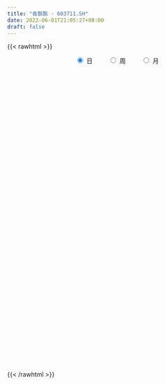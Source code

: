 ```yaml
---
title: "香飘飘 - 603711.SH"
date: 2022-06-01T21:05:27+08:00
draft: false
---
```

{{< rawhtml >}}
    <div style="text-align: center">
        <label style="padding: 1rem;"><input style="margin-right: .5rem" type="radio" name="period" value="D" checked onclick="period_change(this)">日</label>
        <label style="padding: 1rem;"><input style="margin-right: .5rem" type="radio" name="period" value="W" onclick="period_change(this)">周</label>
        <label style="padding: 1rem;"><input style="margin-right: .5rem" type="radio" name="period" value="M" onclick="period_change(this)">月</label>
    </div>
    <div id="chart" style="height: 700px;"></div> 
    <script type="text/javascript">
        const D_v = [11546.29,13669.55,10215.67,14960.3,17651.0,14036.0,13952.6,10654.99,9892.87,13391.02,8292.44,17868.77,30045.44,20689.05,14933.82,11876.03,15393.94,15356.9,10977.13,10935.4,24511.43,10420.69,9579.43,5980.0,7335.05,7246.14,4622.24,12943.63,10212.29,8882.73,19545.16,24691.95,21001.06,9982.3,12336.07,13952.92,28335.77,16402.17,8771.46,12435.0,6733.31,5633.31,8448.9,6510.0,10905.96,9021.0,5993.33,12920.65,10066.68,17407.86,17925.7,22248.27,17142.37,10245.45,9546.95,14316.31,19657.87,15009.0,10316.0,12112.63,8126.53,8513.24,9363.0,7683.24,7808.66,9159.42,8979.53,9742.0,7415.0,5591.0,16168.0,7812.28,9750.76,7896.0,10730.98,10529.64,23087.47,11608.64,7325.0,14857.0,7736.0,11557.48,9666.0,11017.02,12543.0,5561.02,7319.37,21715.0,27080.14,24379.98,15039.0,15615.73,27461.26,15478.45,15506.2,21838.65,16851.92,14673.47,14681.31,10218.18,12296.0,7558.0,9769.87,12993.47,11006.0,11529.45,21341.0,24433.49,55502.96,70236.98,34534.0,48094.9,24367.0,17578.09,14596.0,17114.02,11154.63,10260.0,17600.45,17746.0,20159.0,12683.14,10265.0,12616.44,11472.0,13666.0,9128.64,10244.0,9608.64,6143.0,10606.0,13595.0,8842.0,10040.0,11953.37,17439.44,37505.1,23973.44,21835.0,13671.0,16459.05,7081.0,42661.77,67933.4,30709.55,36049.79,28202.8,18518.5,23921.99,19282.22,14578.86,10148.77,14440.67,20375.66,50484.28,42181.36,29359.11,23861.57,14536.0,24448.17,18206.0,19311.0,11125.0,21092.23,9324.88,10833.0,7229.74,9489.21,10460.53,11455.05,13238.58,9816.0,11580.79,9577.74,17967.43,14747.47,9694.0,7005.18,6975.0,6715.0,5940.51,14485.86,8005.0,14987.2,7768.36,13456.12,11305.0,14473.0,11868.0,9324.87,8434.0,11406.0,10155.49,8134.97,13604.94,8473.01,11131.0,7947.45,11426.94,11554.32,9897.06,4094.48,8670.94,8442.0,9274.71,7101.71,7864.56,7526.5,8127.18,9596.56,6665.56,5615.56,14360.14,11130.75,12115.88,10016.0,12667.2,15950.36,22961.79,11111.0,18149.18,14436.12,14184.18,13094.63,13600.2,15792.4,17064.14,14567.34,9916.64,11800.0,30891.13,36232.07,18944.1,17049.55,20409.11,16013.0,14388.76,10690.59,11681.0,29093.0,29287.0,27579.32,24743.97,24156.35,19371.2,16628.49,11673.0,17115.04,18416.94,17634.0]
const D_histogram = [0.0,0.0225786895,0.0423941904,0.0687491158,0.0945247348,0.0788674803,0.0654766854,0.0540528147,0.0355625062,0.0292049479,0.0250771906,0.0268969126,-0.0348101888,-0.0922665845,-0.1325407403,-0.1433330448,-0.1429037762,-0.173390147,-0.1805001627,-0.1803237324,-0.1199954195,-0.0863104982,-0.0784183413,-0.0762700282,-0.0651204575,-0.0406092317,-0.0365039177,-0.0516002996,-0.0408150844,-0.0517347254,-0.0633790364,-0.0996115779,-0.0993513633,-0.1040851675,-0.0712586125,-0.0336791309,0.0407240679,0.0825221944,0.0951231154,0.0694011285,0.0559490102,0.0494887179,0.0291295085,0.0227576041,-0.0020067672,-0.0382727708,-0.0810357726,-0.1439516855,-0.1737531433,-0.2044533776,-0.1557840502,-0.0723272151,-0.0440284776,-0.0453031176,-0.0464365815,0.010119595,0.0787868585,0.1008499397,0.0993359247,0.1211878014,0.128821648,0.1121720565,0.0949590988,0.0710589918,0.0510783775,0.0600124897,0.0673193715,0.0762607468,0.0613333434,0.0422990061,-0.00010608,-0.0370673663,-0.0411529333,-0.0536807936,-0.0464703271,-0.0239694457,0.0069902692,0.0352311592,0.0544636194,0.0445812573,0.0455846772,0.0296420612,0.014695179,-0.0001539027,-0.0116102144,-0.0139312162,-0.0090966068,0.0095629455,0.0473749232,0.0383034059,0.0168270576,0.0346117928,0.0874806016,0.1274597398,0.1442100703,0.1783794556,0.1721293872,0.1557967489,0.1272638763,0.1031388162,0.0649371431,0.0363597042,0.0330987001,0.0068722805,-0.0189875382,-0.0630021634,-0.034258346,-0.0309009166,0.0674819792,0.1473616605,0.1702772887,0.2222699509,0.219055965,0.1949486173,0.1534597217,0.1041779126,0.0593775907,0.0253429412,0.0119077537,-0.0153805311,-0.0262735809,-0.062635569,-0.0790887177,-0.0884023975,-0.1078677105,-0.1196660814,-0.1327876714,-0.1521298903,-0.1542269174,-0.1539880213,-0.1391830344,-0.1195362395,-0.1033557531,-0.0925132273,-0.0732486026,-0.0374227483,0.0267740832,0.0638454844,0.0907608036,0.10012003,0.0862694381,0.0762697731,0.1692278914,0.1510660684,0.1021547799,0.0841647493,0.0435489678,0.0124796992,0.0106922644,-0.0071340924,-0.0436352372,-0.0598341715,-0.0559407581,-0.0286814464,-0.0066475722,0.0269256141,-0.0042893434,-0.0004376484,-0.0233091941,-0.0074332445,-0.0172260184,-0.0534038387,-0.0677250073,-0.1044559967,-0.1173315604,-0.1398396904,-0.1611431001,-0.1763783171,-0.2146892234,-0.2349715815,-0.2602241582,-0.2445554284,-0.1862712364,-0.1249671314,-0.0538500376,0.0140687173,0.0310797952,0.038832877,0.0434791722,0.0611517686,0.0616724821,0.0404258641,0.0454863234,0.0507121831,0.0543758277,0.0203682499,-0.0112638979,-0.034617877,-0.0227621562,-0.0034471807,0.0023076759,0.0132962599,0.0071754224,-0.0208519382,-0.0732184729,-0.1002758889,-0.0894014435,-0.0959616396,-0.1499011639,-0.1422995032,-0.1083245382,-0.0753078434,-0.0463654515,-0.0213882855,-0.0014333957,0.0009291181,0.0119225826,0.0168732874,0.0036986397,0.0181361773,0.0312133763,0.0407667416,0.0628339565,0.0544303538,0.0291592359,-0.0060639966,0.0085802738,0.0390152331,0.0910648253,0.112882665,0.15008871,0.1742256467,0.1942523156,0.1680905188,0.1426849675,0.0638768185,0.0219529914,0.0065715769,-0.0232910582,-0.0325319361,-0.0742376451,-0.1626541452,-0.2025902667,-0.205117328,-0.1874261983,-0.1716028003,-0.1541975483,-0.1280654892,-0.1026470481,-0.0589909366,-0.0271177088,0.0034193149,0.0417210634,0.0317325282,0.0378765874,0.0492565975,0.048531513,0.0561010025,0.0766409961,0.0976774631]
const D_fast = [0.0,0.0282233618,0.0586374104,0.1021796147,0.1515864174,0.155646033,0.1586244094,0.1607137425,0.1511140605,0.1520577391,0.1541992795,0.1627432296,0.092333581,0.0118105392,-0.0615988017,-0.1082243673,-0.1435210427,-0.2173549504,-0.2695900068,-0.3144945096,-0.2841650515,-0.2720577548,-0.2837701832,-0.3006893771,-0.3058199208,-0.2914610029,-0.2964816684,-0.3244781252,-0.323896681,-0.3477500034,-0.3752390735,-0.4363745094,-0.4609521358,-0.4917072317,-0.47669533,-0.4475356311,-0.3629514153,-0.3005227402,-0.2641410403,-0.2725127452,-0.2719776108,-0.2660657237,-0.279142556,-0.2798250593,-0.3050911224,-0.3509253187,-0.4139472637,-0.5128510979,-0.5860908416,-0.6679044203,-0.6581811054,-0.592806074,-0.575514456,-0.5881148754,-0.6008574847,-0.5417714095,-0.4534074313,-0.4061318652,-0.382811899,-0.3306630719,-0.2908238134,-0.2794303908,-0.2729035737,-0.2790389327,-0.2862499527,-0.2623127181,-0.2381759934,-0.2101694314,-0.209763499,-0.2182230847,-0.2606546908,-0.3068828187,-0.321256619,-0.3472046777,-0.3516117929,-0.335103273,-0.3023959908,-0.2653473111,-0.2324989459,-0.2312359938,-0.2188364046,-0.2273685053,-0.2386415927,-0.2535291501,-0.2678880153,-0.2736918213,-0.2711313635,-0.2500810749,-0.2004253664,-0.1999210322,-0.2171906161,-0.1907529327,-0.1160139735,-0.0441699004,0.0086329478,0.087397197,0.1241794754,0.1467960243,0.1500791208,0.1517387648,0.1297713774,0.1102838645,0.1152975354,0.090789186,0.0601824828,0.0004173167,0.0205965475,0.0162287478,0.1314821384,0.2482022349,0.3136871853,0.4212473352,0.4727973405,0.4974271471,0.4943031819,0.471065851,0.4411099268,0.4134110126,0.4029527635,0.3718193459,0.3543579009,0.3023370205,0.2661116924,0.2346974132,0.1882651727,0.1465502814,0.1002317736,0.042857082,0.0022033256,-0.0360547836,-0.0560455553,-0.0662828203,-0.0759412721,-0.0882270532,-0.0872745791,-0.0608044119,0.0100859403,0.0631187127,0.1127242328,0.1471134667,0.1548302343,0.1638980126,0.2991631037,0.3187677978,0.2953952044,0.298446361,0.2687178215,0.2407684777,0.241654109,0.222044229,0.1746342749,0.1434767978,0.1333850217,0.1534739718,0.173845953,0.2141505428,0.1818632494,0.1856055323,0.1569066881,0.1709243266,0.1568250481,0.1072962681,0.0760438477,0.0131988591,-0.0290095947,-0.0864776472,-0.148066832,-0.2073966282,-0.2993798404,-0.3784050939,-0.4687137102,-0.5141838374,-0.5024674546,-0.4724051324,-0.4147505479,-0.3433146137,-0.3185335871,-0.301072286,-0.2855561978,-0.2525956592,-0.2366568252,-0.2477969772,-0.231364937,-0.2134610315,-0.19620343,-0.2251189454,-0.2595670677,-0.291575516,-0.2854103343,-0.2669571539,-0.2606253784,-0.2463127294,-0.2506397113,-0.2838800564,-0.3545512094,-0.4066775975,-0.418153513,-0.4487041191,-0.5401189344,-0.5680921494,-0.561198319,-0.5470085851,-0.529657556,-0.5100274614,-0.4904309205,-0.4878361273,-0.4738620171,-0.4646929905,-0.4769429783,-0.4579713963,-0.4370908532,-0.4173458026,-0.3795700985,-0.3743661127,-0.3923474217,-0.4290866533,-0.4122973144,-0.3721085468,-0.2972927483,-0.2472542423,-0.1725260198,-0.1048326715,-0.0362429236,-0.0203820908,-0.0101164001,-0.0729553445,-0.1093909238,-0.1231294441,-0.1588148437,-0.1761887057,-0.2364538259,-0.3655338623,-0.4561175505,-0.5099239438,-0.5390893637,-0.5661666657,-0.5873108008,-0.593195114,-0.593438435,-0.5645300576,-0.539436257,-0.5080444046,-0.4593123903,-0.4613677934,-0.4457545874,-0.4220604278,-0.4106526341,-0.3890578939,-0.3493576514,-0.3039018186]
const D_slow = [0.0,0.0056446724,0.01624322,0.0334304989,0.0570616826,0.0767785527,0.093147724,0.1066609277,0.1155515543,0.1228527912,0.1291220889,0.135846317,0.1271437698,0.1040771237,0.0709419386,0.0351086775,-0.0006172666,-0.0439648033,-0.089089844,-0.1341707771,-0.164169632,-0.1857472566,-0.2053518419,-0.2244193489,-0.2406994633,-0.2508517712,-0.2599777507,-0.2728778256,-0.2830815967,-0.296015278,-0.3118600371,-0.3367629316,-0.3616007724,-0.3876220643,-0.4054367174,-0.4138565001,-0.4036754832,-0.3830449346,-0.3592641557,-0.3419138736,-0.3279266211,-0.3155544416,-0.3082720645,-0.3025826634,-0.3030843552,-0.3126525479,-0.3329114911,-0.3688994124,-0.4123376983,-0.4634510427,-0.5023970552,-0.520478859,-0.5314859784,-0.5428117578,-0.5544209032,-0.5518910044,-0.5321942898,-0.5069818049,-0.4821478237,-0.4518508734,-0.4196454614,-0.3916024472,-0.3678626725,-0.3500979246,-0.3373283302,-0.3223252078,-0.3054953649,-0.2864301782,-0.2710968423,-0.2605220908,-0.2605486108,-0.2698154524,-0.2801036857,-0.2935238841,-0.3051414659,-0.3111338273,-0.30938626,-0.3005784702,-0.2869625653,-0.275817251,-0.2644210817,-0.2570105664,-0.2533367717,-0.2533752474,-0.256277801,-0.259760605,-0.2620347567,-0.2596440204,-0.2478002896,-0.2382244381,-0.2340176737,-0.2253647255,-0.2034945751,-0.1716296402,-0.1355771226,-0.0909822587,-0.0479499118,-0.0090007246,0.0228152445,0.0485999485,0.0648342343,0.0739241603,0.0821988354,0.0839169055,0.0791700209,0.0634194801,0.0548548936,0.0471296644,0.0640001592,0.1008405744,0.1434098965,0.1989773843,0.2537413755,0.3024785298,0.3408434603,0.3668879384,0.3817323361,0.3880680714,0.3910450098,0.387199877,0.3806314818,0.3649725895,0.3452004101,0.3230998107,0.2961328831,0.2662163628,0.2330194449,0.1949869723,0.156430243,0.1179332377,0.0831374791,0.0532534192,0.0274144809,0.0042861741,-0.0140259766,-0.0233816636,-0.0166881428,-0.0007267717,0.0219634292,0.0469934367,0.0685607962,0.0876282395,0.1299352123,0.1677017294,0.1932404244,0.2142816117,0.2251688537,0.2282887785,0.2309618446,0.2291783215,0.2182695122,0.2033109693,0.1893257798,0.1821554182,0.1804935251,0.1872249287,0.1861525928,0.1860431807,0.1802158822,0.1783575711,0.1740510665,0.1607001068,0.143768855,0.1176548558,0.0883219657,0.0533620431,0.0130762681,-0.0310183112,-0.084690617,-0.1434335124,-0.2084895519,-0.269628409,-0.3161962181,-0.347438001,-0.3609005104,-0.3573833311,-0.3496133823,-0.339905163,-0.32903537,-0.3137474278,-0.2983293073,-0.2882228413,-0.2768512604,-0.2641732146,-0.2505792577,-0.2454871952,-0.2483031697,-0.256957639,-0.262648178,-0.2635099732,-0.2629330543,-0.2596089893,-0.2578151337,-0.2630281182,-0.2813327365,-0.3064017087,-0.3287520696,-0.3527424795,-0.3902177704,-0.4257926462,-0.4528737808,-0.4717007417,-0.4832921045,-0.4886391759,-0.4889975248,-0.4887652453,-0.4857845997,-0.4815662778,-0.4806416179,-0.4761075736,-0.4683042295,-0.4581125441,-0.442404055,-0.4287964665,-0.4215066576,-0.4230226567,-0.4208775882,-0.41112378,-0.3883575736,-0.3601369074,-0.3226147299,-0.2790583182,-0.2304952393,-0.1884726096,-0.1528013677,-0.1368321631,-0.1313439152,-0.129701021,-0.1355237855,-0.1436567696,-0.1622161808,-0.2028797171,-0.2535272838,-0.3048066158,-0.3516631654,-0.3945638655,-0.4331132525,-0.4651296248,-0.4907913868,-0.505539121,-0.5123185482,-0.5114637195,-0.5010334536,-0.4931003216,-0.4836311747,-0.4713170253,-0.4591841471,-0.4451588965,-0.4259986474,-0.4015792817]
const D_data = [['2021-05-21', 18.2385, 18.1107, 18.0812, 18.5136],['2021-05-24', 18.2778, 18.4645, 18.1205, 18.6708],['2021-05-25', 18.6119, 18.5726, 18.3072, 18.6119],['2021-05-26', 18.5529, 18.8281, 18.4645, 18.9263],['2021-05-27', 18.946, 19.0344, 18.7691, 19.5258],['2021-05-28', 19.0443, 18.6217, 18.5824, 19.0443],['2021-05-31', 18.946, 18.6414, 18.3564, 18.946],['2021-06-01', 18.6512, 18.661, 18.4055, 18.7495],['2021-06-02', 18.7495, 18.5431, 18.435, 18.7691],['2021-06-03', 18.5529, 18.6708, 18.4153, 18.9558],['2021-06-04', 18.9656, 18.7101, 18.5333, 18.9656],['2021-06-07', 18.7691, 18.8182, 18.5726, 19.0148],['2021-06-08', 18.7986, 17.8749, 17.8356, 18.8182],['2021-06-09', 17.8749, 17.5702, 17.4916, 17.9535],['2021-06-10', 17.5801, 17.4425, 17.3049, 17.5899],['2021-06-11', 17.4916, 17.5702, 17.472, 17.6783],['2021-06-15', 17.6783, 17.5702, 17.4818, 18.0812],['2021-06-16', 17.5702, 16.9708, 16.9217, 17.6292],['2021-06-17', 16.9905, 17.0101, 16.6662, 17.0986],['2021-06-18', 16.9708, 16.9217, 16.7055, 17.0199],['2021-06-21', 16.8824, 17.698, 16.6465, 17.8356],['2021-06-22', 17.6095, 17.5113, 17.3737, 17.6587],['2021-06-23', 17.5015, 17.2067, 17.1673, 17.5015],['2021-06-24', 17.2067, 17.0691, 16.9413, 17.2165],['2021-06-25', 17.128, 17.128, 16.8529, 17.2951],['2021-06-28', 17.0986, 17.3147, 17.0298, 17.3737],['2021-06-29', 17.2853, 17.0691, 17.0396, 17.3639],['2021-06-30', 17.0691, 16.7251, 16.6662, 17.0691],['2021-07-01', 16.7251, 16.961, 16.5581, 16.961],['2021-07-02', 16.7, 16.61, 16.56, 16.89],['2021-07-05', 16.68, 16.45, 16.16, 16.77],['2021-07-06', 16.4, 15.9, 15.88, 16.63],['2021-07-07', 15.9, 16.13, 15.62, 16.38],['2021-07-08', 16.14, 15.92, 15.76, 16.14],['2021-07-09', 15.89, 16.34, 15.76, 16.45],['2021-07-12', 16.33, 16.49, 16.04, 16.52],['2021-07-13', 16.44, 17.2, 16.35, 17.46],['2021-07-14', 17.04, 17.1, 16.7, 17.37],['2021-07-15', 17.1, 16.9, 16.78, 17.21],['2021-07-16', 16.75, 16.4, 16.36, 16.9],['2021-07-19', 16.25, 16.45, 16.13, 16.53],['2021-07-20', 16.35, 16.48, 16.23, 16.7],['2021-07-21', 16.35, 16.22, 16.15, 16.44],['2021-07-22', 16.22, 16.3, 16.13, 16.4],['2021-07-23', 16.28, 15.95, 15.78, 16.28],['2021-07-26', 15.9, 15.58, 15.4, 15.9],['2021-07-27', 15.58, 15.19, 15.19, 15.71],['2021-07-28', 15.1, 14.51, 14.2, 15.1],['2021-07-29', 14.49, 14.49, 14.35, 14.81],['2021-07-30', 14.48, 14.1, 13.81, 14.64],['2021-08-02', 14.09, 14.93, 13.91, 15.05],['2021-08-03', 14.92, 15.56, 14.84, 15.65],['2021-08-04', 15.55, 15.05, 14.96, 15.56],['2021-08-05', 14.98, 14.64, 14.59, 15.06],['2021-08-06', 14.65, 14.52, 14.32, 14.65],['2021-08-09', 14.5, 15.3, 14.38, 15.3],['2021-08-10', 15.21, 15.75, 15.1, 15.81],['2021-08-11', 15.62, 15.41, 15.3, 15.97],['2021-08-12', 15.44, 15.18, 15.18, 15.62],['2021-08-13', 14.88, 15.55, 14.88, 15.55],['2021-08-16', 15.46, 15.49, 15.45, 15.78],['2021-08-17', 15.43, 15.2, 15.13, 15.63],['2021-08-18', 15.45, 15.13, 14.66, 15.45],['2021-08-19', 15.0, 14.95, 14.89, 15.4],['2021-08-20', 14.99, 14.88, 14.63, 15.03],['2021-08-23', 14.91, 15.21, 14.89, 15.32],['2021-08-24', 15.22, 15.24, 15.04, 15.37],['2021-08-25', 15.24, 15.32, 15.24, 15.55],['2021-08-26', 15.32, 15.02, 14.93, 15.33],['2021-08-27', 15.05, 14.88, 14.8, 15.09],['2021-08-30', 14.66, 14.4, 14.08, 14.66],['2021-08-31', 14.3, 14.2, 14.14, 14.56],['2021-09-01', 14.39, 14.43, 14.01, 14.5],['2021-09-02', 14.48, 14.2, 14.17, 14.49],['2021-09-03', 14.2, 14.35, 14.13, 14.39],['2021-09-06', 14.35, 14.55, 14.35, 14.65],['2021-09-07', 14.79, 14.75, 14.56, 15.1],['2021-09-08', 14.75, 14.85, 14.64, 14.92],['2021-09-09', 14.82, 14.86, 14.74, 14.92],['2021-09-10', 14.82, 14.52, 14.48, 14.88],['2021-09-13', 14.54, 14.63, 14.4, 14.63],['2021-09-14', 14.63, 14.37, 14.32, 14.85],['2021-09-15', 14.75, 14.28, 14.2, 14.75],['2021-09-16', 14.24, 14.17, 14.07, 14.44],['2021-09-17', 14.25, 14.1, 13.81, 14.25],['2021-09-22', 14.0, 14.13, 13.87, 14.18],['2021-09-23', 14.11, 14.18, 14.11, 14.28],['2021-09-24', 14.25, 14.38, 14.15, 14.7],['2021-09-27', 14.4, 14.76, 14.32, 15.08],['2021-09-28', 14.68, 14.25, 14.02, 14.7],['2021-09-29', 14.13, 14.0, 13.98, 14.36],['2021-09-30', 14.04, 14.47, 14.01, 14.5],['2021-10-08', 14.62, 15.12, 14.55, 15.17],['2021-10-11', 15.03, 15.27, 14.9, 15.5],['2021-10-12', 15.15, 15.22, 15.01, 15.44],['2021-10-13', 15.27, 15.69, 15.27, 15.79],['2021-10-14', 15.84, 15.39, 15.21, 15.89],['2021-10-15', 15.39, 15.33, 15.11, 15.69],['2021-10-18', 15.16, 15.17, 14.7, 15.33],['2021-10-19', 15.15, 15.18, 14.96, 15.38],['2021-10-20', 15.18, 14.91, 14.77, 15.33],['2021-10-21', 14.95, 14.9, 14.8, 15.03],['2021-10-22', 14.93, 15.17, 14.79, 15.29],['2021-10-25', 15.25, 14.83, 14.76, 15.29],['2021-10-26', 14.84, 14.7, 14.58, 15.02],['2021-10-27', 14.65, 14.26, 14.16, 14.67],['2021-10-28', 14.26, 15.1, 14.24, 15.12],['2021-10-29', 15.44, 14.85, 14.8, 15.45],['2021-11-01', 14.69, 16.34, 14.55, 16.34],['2021-11-02', 16.79, 16.69, 16.18, 16.96],['2021-11-03', 16.67, 16.4, 16.21, 16.67],['2021-11-04', 16.33, 17.15, 16.25, 17.3],['2021-11-05', 17.11, 16.8, 16.75, 17.24],['2021-11-08', 16.5, 16.67, 16.3, 17.08],['2021-11-09', 16.67, 16.46, 16.34, 16.8],['2021-11-10', 16.5, 16.27, 16.05, 16.5],['2021-11-11', 16.23, 16.19, 16.04, 16.33],['2021-11-12', 16.1, 16.2, 16.04, 16.28],['2021-11-15', 16.19, 16.4, 16.15, 16.55],['2021-11-16', 16.4, 16.17, 16.05, 16.63],['2021-11-17', 16.19, 16.31, 15.65, 16.32],['2021-11-18', 16.3, 15.88, 15.86, 16.3],['2021-11-19', 15.88, 15.98, 15.7, 16.08],['2021-11-22', 16.1, 15.98, 15.9, 16.21],['2021-11-23', 15.94, 15.74, 15.65, 15.94],['2021-11-24', 15.74, 15.7, 15.5, 15.86],['2021-11-25', 15.63, 15.55, 15.46, 15.8],['2021-11-26', 15.55, 15.3, 15.26, 15.58],['2021-11-29', 15.16, 15.36, 15.0, 15.38],['2021-11-30', 15.49, 15.28, 15.23, 15.49],['2021-12-01', 15.35, 15.4, 15.28, 15.55],['2021-12-02', 15.4, 15.46, 15.26, 15.64],['2021-12-03', 15.5, 15.43, 15.35, 15.65],['2021-12-06', 15.36, 15.36, 15.1, 15.54],['2021-12-07', 15.35, 15.48, 15.28, 15.69],['2021-12-08', 15.48, 15.79, 15.21, 15.85],['2021-12-09', 15.87, 16.41, 15.8, 16.53],['2021-12-10', 16.37, 16.38, 16.13, 16.64],['2021-12-13', 16.23, 16.49, 16.23, 16.7],['2021-12-14', 16.5, 16.45, 16.3, 16.7],['2021-12-15', 16.49, 16.23, 16.2, 16.61],['2021-12-16', 16.18, 16.29, 16.18, 16.43],['2021-12-17', 16.39, 17.92, 16.02, 17.92],['2021-12-20', 18.04, 16.88, 16.75, 18.04],['2021-12-21', 16.9, 16.44, 16.32, 16.9],['2021-12-22', 16.42, 16.75, 16.3, 17.24],['2021-12-23', 16.64, 16.39, 16.15, 16.74],['2021-12-24', 16.29, 16.37, 16.15, 16.5],['2021-12-27', 16.27, 16.69, 15.86, 16.7],['2021-12-28', 16.77, 16.47, 16.39, 16.84],['2021-12-29', 16.54, 16.1, 16.1, 16.54],['2021-12-30', 16.06, 16.2, 16.02, 16.28],['2021-12-31', 16.11, 16.4, 16.11, 16.52],['2022-01-04', 16.37, 16.77, 16.27, 16.81],['2022-01-05', 17.39, 16.85, 16.73, 17.75],['2022-01-06', 16.97, 17.18, 16.97, 17.7],['2022-01-07', 17.27, 16.41, 16.4, 17.35],['2022-01-10', 16.46, 16.8, 16.02, 16.88],['2022-01-11', 16.76, 16.43, 16.1, 16.99],['2022-01-12', 16.51, 16.91, 16.3, 17.1],['2022-01-13', 16.97, 16.62, 16.56, 16.97],['2022-01-14', 16.6, 16.16, 16.16, 16.87],['2022-01-17', 16.16, 16.27, 16.03, 16.33],['2022-01-18', 16.27, 15.8, 15.66, 16.27],['2022-01-19', 15.75, 15.89, 15.7, 15.96],['2022-01-20', 15.98, 15.58, 15.51, 16.09],['2022-01-21', 15.5, 15.36, 15.27, 15.65],['2022-01-24', 15.36, 15.2, 15.12, 15.42],['2022-01-25', 15.42, 14.6, 14.6, 15.42],['2022-01-26', 14.85, 14.47, 14.32, 14.85],['2022-01-27', 14.44, 14.06, 14.04, 14.62],['2022-01-28', 14.1, 14.31, 14.06, 14.57],['2022-02-07', 14.52, 14.83, 14.52, 14.85],['2022-02-08', 14.67, 15.02, 14.67, 15.08],['2022-02-09', 15.01, 15.38, 15.0, 15.4],['2022-02-10', 15.37, 15.65, 15.13, 15.74],['2022-02-11', 15.71, 15.21, 15.16, 15.72],['2022-02-14', 15.01, 15.14, 15.0, 15.25],['2022-02-15', 15.13, 15.12, 14.86, 15.28],['2022-02-16', 15.17, 15.34, 15.01, 15.35],['2022-02-17', 15.31, 15.18, 15.04, 15.39],['2022-02-18', 15.12, 14.85, 14.7, 15.12],['2022-02-21', 14.83, 15.13, 14.83, 15.28],['2022-02-22', 15.13, 15.16, 15.0, 15.41],['2022-02-23', 15.24, 15.17, 15.05, 15.3],['2022-02-24', 15.12, 14.61, 14.5, 15.15],['2022-02-25', 14.66, 14.43, 14.4, 14.72],['2022-02-28', 14.45, 14.33, 14.1, 14.46],['2022-03-01', 14.45, 14.68, 14.33, 14.77],['2022-03-02', 14.67, 14.81, 14.52, 14.95],['2022-03-03', 14.87, 14.67, 14.61, 14.9],['2022-03-04', 14.67, 14.75, 14.59, 15.08],['2022-03-07', 14.6, 14.52, 14.35, 14.8],['2022-03-08', 14.4, 14.11, 14.06, 14.53],['2022-03-09', 14.13, 13.51, 12.93, 14.24],['2022-03-10', 13.78, 13.5, 13.49, 13.89],['2022-03-11', 13.44, 13.81, 12.95, 13.81],['2022-03-14', 13.46, 13.48, 13.46, 13.78],['2022-03-15', 13.34, 12.57, 12.57, 13.46],['2022-03-16', 12.72, 13.04, 12.16, 13.2],['2022-03-17', 13.09, 13.32, 13.05, 13.47],['2022-03-18', 13.22, 13.35, 13.2, 13.39],['2022-03-21', 13.49, 13.35, 13.2, 13.49],['2022-03-22', 13.36, 13.35, 13.1, 13.54],['2022-03-23', 13.39, 13.33, 13.26, 13.51],['2022-03-24', 13.28, 13.1, 13.08, 13.32],['2022-03-25', 13.16, 13.18, 13.05, 13.44],['2022-03-28', 13.16, 13.09, 12.7, 13.25],['2022-03-29', 13.1, 12.78, 12.7, 13.16],['2022-03-30', 12.83, 13.07, 12.78, 13.1],['2022-03-31', 13.0, 13.08, 12.94, 13.2],['2022-04-01', 13.02, 13.06, 12.74, 13.13],['2022-04-06', 13.03, 13.28, 12.98, 13.5],['2022-04-07', 13.28, 12.92, 12.9, 13.42],['2022-04-08', 12.84, 12.59, 12.47, 13.05],['2022-04-11', 12.44, 12.25, 12.16, 12.62],['2022-04-12', 12.47, 12.76, 12.02, 12.8],['2022-04-13', 12.76, 13.04, 12.62, 13.24],['2022-04-14', 13.11, 13.53, 12.91, 13.65],['2022-04-15', 13.53, 13.38, 13.22, 13.53],['2022-04-18', 13.29, 13.79, 13.2, 13.83],['2022-04-19', 13.74, 13.88, 13.61, 13.94],['2022-04-20', 13.83, 14.06, 13.76, 14.14],['2022-04-21', 14.05, 13.58, 13.5, 14.05],['2022-04-22', 13.62, 13.55, 13.24, 13.68],['2022-04-25', 13.39, 12.66, 12.65, 13.48],['2022-04-26', 12.69, 12.81, 12.58, 13.38],['2022-04-27', 12.8, 12.98, 12.26, 13.0],['2022-04-28', 12.98, 12.65, 12.43, 13.18],['2022-04-29', 12.91, 12.76, 12.56, 12.95],['2022-05-05', 12.36, 12.15, 11.83, 12.51],['2022-05-06', 11.54, 11.09, 10.99, 11.9],['2022-05-09', 11.0, 11.17, 10.92, 11.19],['2022-05-10', 11.06, 11.32, 10.82, 11.33],['2022-05-11', 11.33, 11.41, 11.21, 11.64],['2022-05-12', 11.33, 11.28, 11.19, 11.5],['2022-05-13', 11.35, 11.2, 11.16, 11.4],['2022-05-16', 11.21, 11.25, 11.15, 11.32],['2022-05-17', 11.27, 11.22, 11.03, 11.3],['2022-05-18', 11.23, 11.5, 11.19, 11.75],['2022-05-19', 11.61, 11.45, 11.37, 11.75],['2022-05-20', 11.31, 11.52, 11.31, 11.7],['2022-05-23', 11.52, 11.75, 11.44, 11.8],['2022-05-24', 11.78, 11.18, 11.13, 11.78],['2022-05-25', 11.18, 11.33, 11.13, 11.5],['2022-05-26', 11.39, 11.41, 11.12, 11.46],['2022-05-27', 11.4, 11.26, 11.19, 11.49],['2022-05-30', 11.35, 11.36, 11.29, 11.52],['2022-05-31', 11.35, 11.59, 11.25, 11.68],['2022-06-01', 11.59, 11.72, 11.54, 11.84]]
const W_v = [494.8,492063.5699999999,853109.5700000001,530482.6900000001,776881.1900000001,306346.43,714398.26,666983.98,401644.0399999999,374836.75,233347.75,82046.43,60927.94,173449.24,256147.64,219785.63,211140.34,155847.81,114307.87,329342.53,321959.49,193731.72,79838.92,316782.03,522447.9500000001,453025.4500000001,483580.7,495123.04,258764.98,166353.11,167153.06,175768.75,204914.25,295352.26,233131.67,140231.43,98852.63,118982.08,139887.58,98059.71,110591.79,60647.2,82446.53,86496.72,92563.94,58451.18,112124.71,73050.13,84455.88,125388.63,147915.03,77552.07,143109.61,223472.8,125980.44,86828.63,73206.94,64761.24,54194.26,51170.98,49622.54,69817.59,70331.11,225578.86,169528.91,196526.38,128141.57,162234.84,124206.0,102371.52,104646.8,157054.43,43711.52,94482.22,99583.77,47455.87,54999.99,44123.39,77942.47,76543.71,164451.31,163676.28,95442.24,64494.14,131011.37,106795.09,127211.4,134610.18,80325.21,61794.93,145070.11,121788.33,93611.71,93197.0,12981.34,115961.94,208344.73,242403.25,257550.24,154083.71,128923.2,153208.21,79531.06,84512.81,107233.43,187844.5,106720.74,104807.88,167488.78,238571.28,111930.4,158484.89,92569.46,141949.37,140789.45,262925.72,136594.04,188287.59,225922.83,176021.7,166139.87,130757.26,123636.82,155209.94,54860.16,100776.31,84503.23,126399.4,173552.86,134247.8,108083.69,70880.54,115601.47,155990.17,173553.86,118011.92,70486.04,107286.99,74357.09,164056.64,216168.19,91883.45,70656.6,63683.32,62233.29,28308.31,18490.77,76334.89,36820.25,46583.22,72866.75,80874.55,48403.66,92964.8,147768.3,86174.31,93271.21,141167.7,58117.97,99174.93,84825.73,74225.08,47550.08,228883.12,61997.65,51578.0,97749.77,63462.39,57603.99,56093.47,59125.76,49364.17,41300.02,39589.99,70126.56,92427.58,60945.17,84914.83,63404.35,70532.52,56183.92,95413.11,52663.37,57826.6,43907.03,87556.54,79897.32,38231.48,55409.52,77108.74,71411.81,41494.67,40886.95,52358.02,67407.75,52519.5,34595.39,82114.85,27461.26,84348.69,54523.36,81303.41,232735.84,70702.74,78453.59,57127.08,48794.64,100911.35,101707.82,181414.04,82372.51,142400.41,100362.74,59604.85,54459.37,63567.43,41121.55,55521.68,55505.87,51499.41,44920.25,41353.92,37531.36,37606.77,72706.35,73464.31,69140.52,67123.2,86804.52,108330.91,96573.01,53165.98]
const W_histogram = [0.0,0.7622509402,0.7671352387,0.6779757753,0.5514243058,0.3834689796,0.4278301044,0.5878372419,0.4021492274,0.124075363,-0.3155449065,-0.5654627265,-0.6397138885,-0.6709815256,-0.5523665267,-0.5308784875,-0.6064262553,-0.5838936174,-0.5298328781,-0.3458478909,-0.242230855,-0.2386984859,-0.2453355286,-0.0940534846,0.2043846058,0.3406325014,0.5669256672,0.4790216385,0.251142094,0.0298203173,-0.1138199398,-0.2151044962,-0.1860814354,-0.0652686408,-0.0702724816,-0.2444492317,-0.3544838406,-0.5640348742,-0.7631911686,-0.8640273735,-0.8663526161,-0.8523680062,-0.7454686808,-0.5996680882,-0.5746476599,-0.5555854478,-0.4307221073,-0.2833863437,-0.1586735315,0.0623551035,0.247452656,0.3423518175,0.5243520843,0.8310731391,0.9134180328,0.9357706873,0.7962312678,0.7026899224,0.6277072811,0.5464863197,0.4902902194,0.5003770977,0.4429281214,0.4951544462,0.4523743844,0.6697844325,0.9552579899,1.245254203,1.273134321,1.1187751154,0.9915376709,0.8807765974,0.8483355926,0.6351224544,0.5671018927,0.3226011707,0.246089671,0.1020689085,-0.0644973551,-0.1672525449,0.0153015922,0.0373124088,-0.0232554054,-0.1497696775,-0.0418572327,0.0873420911,0.2938450392,0.1565118252,0.0276636425,-0.0729971256,-0.3011187852,-0.3942729878,-0.5065550073,-0.6972076438,-0.8625568077,-1.0281647919,-1.0678022398,-1.0345531668,-1.1702877572,-1.1632219465,-1.0998406519,-1.0200253312,-1.0033146712,-0.9681333837,-0.8811841501,-0.690921556,-0.5488366119,-0.3746950773,-0.1669612868,0.0419817445,-0.0623787689,-0.1552863004,-0.2476036792,-0.2016236325,-0.2314391993,0.0311855837,0.0177632798,0.1766942542,0.3683378093,0.5397325215,0.695068333,0.6383480995,0.6792050852,0.5018968732,0.4094104564,0.4492959389,0.3126791086,0.2747275136,0.5096600185,0.5145253323,0.48015166,0.3528342194,0.2701853386,0.2827428233,0.150494805,0.016853046,-0.0680456276,-0.1598113926,-0.1980250806,-0.0534700822,-0.1091099697,-0.1741756491,-0.3630033947,-0.4838492066,-0.5157634297,-0.6207890431,-0.548983327,-0.4892672578,-0.4999686362,-0.5455880723,-0.6038106555,-0.5632811824,-0.5350741738,-0.4226587657,-0.2598911884,-0.2346691759,-0.1108189411,-0.1377128095,-0.1375807101,-0.1565850583,-0.2646114876,-0.3017708011,-0.2210067142,-0.0393323874,0.122153538,0.2785537876,0.1865011134,0.1701420149,0.1345980743,0.1306034922,0.1933224039,0.2282869076,0.2504009664,0.2677403319,0.318826509,0.213322748,0.0535936439,-0.0277659868,-0.0795127568,-0.0665301247,-0.0404746375,-0.0858861962,-0.1421556139,-0.1474054509,-0.1662891651,-0.1765226266,-0.1593356625,-0.1580469262,-0.2557749573,-0.2649926553,-0.1787178374,-0.1451955236,-0.1034059876,-0.0922130721,-0.0559017398,-0.0432751809,-0.0013846864,0.0445297067,0.1261956927,0.1976216211,0.2348220592,0.2378744814,0.3636875087,0.396285218,0.3920960442,0.3348193766,0.2982002205,0.3280992548,0.4350278625,0.3864436424,0.3428849855,0.3027018133,0.2494582867,0.1551516156,0.0237430346,0.0003586797,-0.0345034106,-0.0784824143,-0.0784663221,-0.1311072154,-0.1830616661,-0.2129379725,-0.2237337487,-0.2438305335,-0.1877375082,-0.1259697348,-0.1248609548,-0.2177051416,-0.2504785464,-0.2299101121,-0.2134765111,-0.154060746]
const W_fast = [0.0,0.9528136752,1.1494817834,1.2298162638,1.2411208708,1.1690327895,1.3203514404,1.6273178884,1.5421671808,1.2951121571,0.776605661,0.3853221593,0.1511425252,-0.0478704933,-0.0673471261,-0.1785787088,-0.4057330404,-0.5291738069,-0.6075712871,-0.5100482726,-0.4669889504,-0.5231312029,-0.5911021277,-0.4633334548,-0.113799213,0.1076068079,0.4756313906,0.5074827715,0.3423887505,0.1285220532,-0.0435731889,-0.1986338693,-0.2161311675,-0.111635533,-0.1342074942,-0.3694965523,-0.5681521213,-0.9187118735,-1.30866596,-1.6255090082,-1.8444224049,-2.0435297966,-2.1229976414,-2.1271140709,-2.2457555575,-2.3655897074,-2.3484068937,-2.2719177161,-2.1868732867,-1.9502558758,-1.7032951593,-1.5228080434,-1.2097197555,-0.6952304159,-0.3845310141,-0.1282356877,-0.0687172902,0.013413845,0.0953580239,0.1507586425,0.217135097,0.3523162497,0.4055993038,0.5816142402,0.6519277745,1.0367839307,1.5610719855,2.1623817494,2.5085454477,2.6338800209,2.7545269941,2.86396007,3.0436029634,2.9891704387,3.0629253502,2.8990749208,2.8840858389,2.7655823035,2.5828917012,2.4383233751,2.6247029102,2.6560418291,2.5896601635,2.425703472,2.5231516087,2.6741864552,2.9541506632,2.8559454054,2.7340131333,2.6151030839,2.3117017279,2.1199792784,1.881058507,1.5161039596,1.1351155938,0.7124664116,0.4058784038,0.180489185,-0.2478173446,-0.5315570205,-0.7431358889,-0.9183269011,-1.1524449088,-1.3592969672,-1.4926437712,-1.4751115661,-1.470235775,-1.3897680097,-1.2237745409,-1.0043360735,-1.1242912792,-1.2560203858,-1.4102386843,-1.4146645457,-1.5023399124,-1.2319187334,-1.2409002174,-1.0377956795,-0.754067672,-0.4477398294,-0.1186369347,-0.0157701433,0.1948881137,0.14305412,0.1529203173,0.3051297845,0.2466827314,0.2774130147,0.6397605243,0.7732571711,0.8589214139,0.8198125281,0.8047099819,0.8879531725,0.7933288554,0.6639003579,0.5619902775,0.4302716643,0.3425517062,0.473739184,0.3908218041,0.2822122124,0.0026336181,-0.2391744955,-0.400029576,-0.6602524502,-0.7256925659,-0.788293311,-0.9239868485,-1.1060033027,-1.3151785497,-1.4154693723,-1.5210309071,-1.5142801904,-1.4164854102,-1.4499306917,-1.3537851922,-1.4151072629,-1.449370341,-1.5075209539,-1.6817002551,-1.7943022688,-1.7687898605,-1.5969486305,-1.4049243207,-1.1788856241,-1.22431302,-1.1981366148,-1.2000310368,-1.1713747459,-1.0603252331,-0.9682890025,-0.8835747022,-0.7993002537,-0.6685074493,-0.7206805234,-0.8670112165,-0.9553123439,-1.0269373031,-1.0305872021,-1.0146503743,-1.0815334821,-1.1733418033,-1.215443003,-1.2758990084,-1.3302631266,-1.3529100781,-1.3911330734,-1.5528048438,-1.6282707056,-1.5866753471,-1.5894519141,-1.573513875,-1.5853742276,-1.5630383303,-1.5612305665,-1.5196862437,-1.4626394239,-1.3494245147,-1.2285931811,-1.1326872282,-1.0701661856,-0.8534312811,-0.7217622673,-0.6279274301,-0.6014992536,-0.5635683546,-0.4516445066,-0.2359589333,-0.1879322427,-0.1457696533,-0.1102773721,-0.101156327,-0.1566750943,-0.2821479166,-0.3054426016,-0.3489305446,-0.4125301518,-0.4321306401,-0.5175483373,-0.6152682045,-0.698379004,-0.7651082174,-0.8461626356,-0.8370039873,-0.8067286477,-0.8368351064,-0.9841055785,-1.0794986199,-1.1164077136,-1.1533432404,-1.1324426618]
const W_slow = [0.0,0.190562735,0.3823465447,0.5518404885,0.689696565,0.7855638099,0.892521336,1.0394806465,1.1400179533,1.1710367941,1.0921505675,0.9507848858,0.7908564137,0.6231110323,0.4850194006,0.3522997787,0.2006932149,0.0547198105,-0.077738409,-0.1642003817,-0.2247580955,-0.2844327169,-0.3457665991,-0.3692799702,-0.3181838188,-0.2330256934,-0.0912942766,0.028461133,0.0912466565,0.0987017358,0.0702467509,0.0164706268,-0.030049732,-0.0463668922,-0.0639350126,-0.1250473206,-0.2136682807,-0.3546769993,-0.5454747914,-0.7614816348,-0.9780697888,-1.1911617904,-1.3775289606,-1.5274459826,-1.6711078976,-1.8100042596,-1.9176847864,-1.9885313723,-2.0281997552,-2.0126109793,-1.9507478153,-1.8651598609,-1.7340718398,-1.5263035551,-1.2979490469,-1.064006375,-0.8649485581,-0.6892760775,-0.5323492572,-0.3957276773,-0.2731551224,-0.148060848,-0.0373288176,0.0864597939,0.19955339,0.3669994982,0.6058139956,0.9171275464,1.2354111267,1.5151049055,1.7629893232,1.9831834726,2.1952673707,2.3540479843,2.4958234575,2.5764737502,2.6379961679,2.663513395,2.6473890563,2.60557592,2.6094013181,2.6187294203,2.6129155689,2.5754731495,2.5650088414,2.5868443641,2.6603056239,2.6994335802,2.7063494909,2.6881002095,2.6128205132,2.5142522662,2.3876135144,2.2133116034,1.9976724015,1.7406312035,1.4736806436,1.2150423519,0.9224704126,0.6316649259,0.356704763,0.1016984302,-0.1491302376,-0.3911635836,-0.6114596211,-0.7841900101,-0.9213991631,-1.0150729324,-1.0568132541,-1.046317818,-1.0619125102,-1.1007340853,-1.1626350051,-1.2130409132,-1.2709007131,-1.2631043171,-1.2586634972,-1.2144899336,-1.1224054813,-0.9874723509,-0.8137052677,-0.6541182428,-0.4843169715,-0.3588427532,-0.2564901391,-0.1441661544,-0.0659963772,0.0026855011,0.1301005058,0.2587318388,0.3787697538,0.4669783087,0.5345246433,0.6052103492,0.6428340504,0.6470473119,0.630035905,0.5900830569,0.5405767867,0.5272092662,0.4999317738,0.4563878615,0.3656370128,0.2446747112,0.1157338537,-0.0394634071,-0.1767092388,-0.2990260533,-0.4240182123,-0.5604152304,-0.7113678943,-0.8521881899,-0.9859567333,-1.0916214248,-1.1565942219,-1.2152615158,-1.2429662511,-1.2773944535,-1.311789631,-1.3509358956,-1.4170887675,-1.4925314677,-1.5477831463,-1.5576162431,-1.5270778586,-1.4574394117,-1.4108141334,-1.3682786297,-1.3346291111,-1.301978238,-1.2536476371,-1.1965759101,-1.1339756685,-1.0670405856,-0.9873339583,-0.9340032713,-0.9206048604,-0.9275463571,-0.9474245463,-0.9640570775,-0.9741757368,-0.9956472859,-1.0311861894,-1.0680375521,-1.1096098434,-1.1537405,-1.1935744156,-1.2330861472,-1.2970298865,-1.3632780503,-1.4079575097,-1.4442563906,-1.4701078875,-1.4931611555,-1.5071365904,-1.5179553857,-1.5183015573,-1.5071691306,-1.4756202074,-1.4262148022,-1.3675092874,-1.308040667,-1.2171187898,-1.1180474853,-1.0200234743,-0.9363186302,-0.861768575,-0.7797437613,-0.6709867957,-0.5743758851,-0.4886546387,-0.4129791854,-0.3506146137,-0.3118267099,-0.3058909512,-0.3058012813,-0.3144271339,-0.3340477375,-0.353664318,-0.3864411219,-0.4322065384,-0.4854410315,-0.5413744687,-0.6023321021,-0.6492664791,-0.6807589128,-0.7119741515,-0.7664004369,-0.8290200735,-0.8864976015,-0.9398667293,-0.9783819158]
const W_data = [['2017-12-01', 16.3811, 21.6169, 16.3811, 21.6169],['2017-12-08', 23.7825, 33.5611, 23.7825, 33.5611],['2017-12-15', 36.3619, 26.8046, 26.6795, 36.5736],['2017-12-22', 26.718, 26.0443, 23.0991, 26.7565],['2017-12-29', 25.3609, 25.5727, 24.8316, 29.5765],['2018-01-05', 25.7459, 24.7353, 24.6679, 26.7565],['2018-01-12', 24.7257, 27.5072, 24.6872, 30.6641],['2018-01-19', 26.9779, 30.0577, 26.7565, 30.4139],['2018-01-26', 29.1627, 26.2079, 25.8903, 29.5958],['2018-02-02', 26.1983, 24.1675, 23.0991, 28.7392],['2018-02-09', 23.7921, 20.2791, 20.0962, 25.0241],['2018-02-14', 20.847, 20.5775, 20.2791, 21.2705],['2018-02-23', 20.7507, 21.5399, 20.7507, 21.6554],['2018-03-02', 21.7324, 21.3667, 21.3474, 22.9933],['2018-03-09', 21.1646, 23.0703, 21.1357, 23.6477],['2018-03-16', 23.1954, 21.8576, 21.7517, 23.6766],['2018-03-23', 21.8576, 20.077, 20.077, 23.3879],['2018-03-30', 19.6824, 20.7026, 18.4312, 20.7796],['2018-04-04', 20.9143, 20.8566, 19.7305, 22.0982],['2018-04-13', 20.6449, 22.7623, 20.3561, 24.3985],['2018-04-20', 22.4447, 22.2714, 21.8191, 25.0529],['2018-04-27', 22.2714, 21.078, 20.7411, 23.5804],['2018-05-04', 20.9721, 20.7026, 20.4331, 21.5111],['2018-05-11', 20.7411, 22.8874, 20.5967, 24.7257],['2018-05-18', 22.6179, 25.948, 22.4543, 25.9865],['2018-05-25', 25.6015, 25.2743, 24.7257, 26.4581],['2018-06-01', 25.0048, 27.7286, 23.4552, 30.1829],['2018-06-08', 26.9586, 24.5813, 23.8691, 27.3725],['2018-06-15', 24.5428, 22.2714, 21.309, 25.3705],['2018-06-22', 21.7036, 21.2608, 19.538, 21.7036],['2018-06-29', 21.3667, 21.2223, 20.0577, 22.1367],['2018-07-06', 21.4244, 20.9625, 20.2214, 22.3099],['2018-07-13', 21.0972, 22.2377, 20.7892, 22.8084],['2018-07-20', 21.7637, 23.6886, 21.6767, 24.6655],['2018-07-27', 23.35, 22.3634, 21.9668, 23.6886],['2018-08-03', 22.1506, 19.6164, 18.5524, 22.4021],['2018-08-10', 19.4229, 19.3842, 18.4556, 19.4713],['2018-08-17', 19.0553, 16.8596, 16.85, 19.9065],['2018-08-24', 16.2115, 15.283, 14.7993, 16.2115],['2018-08-31', 15.37, 14.9541, 14.8574, 16.0084],['2018-09-07', 15.0895, 15.0895, 14.7993, 16.2309],['2018-09-14', 15.1379, 14.4801, 14.4027, 15.283],['2018-09-21', 14.4608, 15.1475, 13.8901, 15.7666],['2018-09-28', 15.0315, 15.5731, 14.6059, 15.5731],['2018-10-12', 15.5441, 13.8224, 12.3038, 15.5441],['2018-10-19', 13.8224, 13.1646, 12.4295, 14.3641],['2018-10-26', 13.0969, 14.219, 13.0969, 15.4281],['2018-11-02', 14.219, 14.6736, 13.5612, 14.751],['2018-11-09', 14.809, 14.6639, 14.4124, 15.2733],['2018-11-16', 14.6639, 16.4824, 14.5672, 17.0724],['2018-11-23', 16.4921, 16.9757, 15.8633, 17.8946],['2018-11-30', 16.879, 16.5694, 15.7569, 17.2949],['2018-12-07', 17.1498, 18.504, 16.8113, 19.5003],['2018-12-14', 18.591, 21.7057, 18.591, 21.754],['2018-12-21', 21.4735, 20.4482, 19.9646, 21.9088],['2018-12-28', 20.7964, 20.5546, 19.3552, 20.9222],['2019-01-04', 20.3418, 18.7652, 17.6141, 20.5353],['2019-01-11', 18.9006, 19.2004, 18.6684, 20.1677],['2019-01-18', 19.3552, 19.4229, 18.7265, 19.9065],['2019-01-25', 19.5293, 19.3262, 18.9393, 20.603],['2019-02-01', 18.9103, 19.6357, 18.7652, 19.9743],['2019-02-15', 19.8098, 20.7094, 19.4229, 21.2801],['2019-02-22', 20.8932, 20.1, 19.51, 21.3478],['2019-03-01', 20.1387, 21.8411, 19.8872, 22.8858],['2019-03-08', 21.8411, 21.0769, 20.9028, 23.737],['2019-03-15', 20.8061, 25.3039, 20.7481, 26.8903],['2019-03-22', 25.3039, 28.2445, 24.7623, 28.3509],['2019-03-29', 27.0837, 30.8561, 26.9967, 32.2974],['2019-04-04', 30.4112, 29.5987, 29.1924, 31.4171],['2019-04-12', 29.8888, 28.1284, 28.0607, 30.3241],['2019-04-19', 28.1381, 28.7861, 26.8419, 29.4052],['2019-04-26', 29.647, 29.3665, 28.9216, 33.1292],['2019-04-30', 29.9565, 30.9528, 28.7378, 31.3397],['2019-05-10', 29.9856, 28.9409, 27.2965, 30.5659],['2019-05-17', 28.9989, 30.8271, 28.4573, 32.8777],['2019-05-24', 30.4692, 28.4863, 28.2638, 30.8368],['2019-05-31', 28.7571, 30.3218, 28.1477, 30.8677],['2019-06-06', 29.337, 29.3955, 29.0738, 31.1017],['2019-06-14', 29.2103, 28.6643, 28.1768, 30.078],['2019-06-21', 28.4693, 29.0153, 27.0068, 29.805],['2019-06-28', 28.8203, 33.1199, 28.7618, 35.0991],['2019-07-05', 33.4319, 32.0572, 31.599, 36.8443],['2019-07-12', 32.3692, 31.2967, 30.234, 32.8079],['2019-07-19', 31.4332, 30.2633, 29.532, 32.1742],['2019-07-26', 30.2243, 33.4417, 29.6783, 35.5379],['2019-08-02', 33.5099, 34.7384, 33.1589, 35.5281],['2019-08-09', 33.8902, 37.1466, 33.8902, 37.4391],['2019-08-16', 37.0393, 33.5879, 32.379, 37.4196],['2019-08-23', 33.4222, 33.4319, 32.7689, 35.2941],['2019-08-30', 32.3985, 33.5294, 32.2035, 34.5629],['2019-09-06', 33.1589, 31.2675, 31.0725, 33.5099],['2019-09-12', 31.56, 32.1742, 30.8092, 33.1492],['2019-09-20', 32.2717, 31.365, 31.1505, 32.2717],['2019-09-27', 31.248, 29.4053, 28.6643, 31.521],['2019-09-30', 29.5223, 28.4303, 28.3718, 29.6393],['2019-10-11', 28.2451, 27.0361, 26.9288, 28.9568],['2019-10-18', 27.1238, 27.4456, 25.8856, 28.3231],['2019-10-25', 27.7868, 27.6893, 26.3244, 29.4443],['2019-11-01', 26.6168, 24.5596, 23.8869, 26.9288],['2019-11-08', 24.6084, 25.1739, 24.1794, 25.6419],['2019-11-15', 25.1544, 25.2324, 23.3994, 25.7881],['2019-11-22', 25.5346, 25.0081, 24.6669, 26.3731],['2019-11-29', 24.8716, 23.6627, 23.6432, 25.0179],['2019-12-06', 23.6919, 23.2044, 22.3562, 23.7894],['2019-12-13', 23.3117, 23.3702, 22.6877, 23.8674],['2019-12-20', 23.5262, 24.6864, 23.1557, 25.2226],['2019-12-27', 24.4621, 24.3646, 24.0819, 25.1544],['2020-01-03', 24.4231, 25.1154, 23.7894, 25.8174],['2020-01-10', 24.9301, 26.2074, 24.0819, 26.7046],['2020-01-17', 26.2074, 27.1531, 25.3494, 27.7673],['2020-01-23', 27.1043, 23.3507, 22.9704, 27.1043],['2020-02-07', 21.4495, 22.7169, 19.012, 23.3604],['2020-02-14', 22.5317, 21.898, 21.6932, 22.9412],['2020-02-21', 21.9077, 23.1557, 21.9077, 24.0332],['2020-02-28', 22.8632, 21.898, 21.43, 23.3604],['2020-03-06', 21.8395, 25.9344, 21.8395, 26.9873],['2020-03-13', 25.0276, 22.9899, 22.0345, 25.8271],['2020-03-20', 22.6584, 25.4469, 21.6055, 25.9929],['2020-03-27', 24.9204, 26.8606, 24.7156, 27.5528],['2020-04-03', 26.6656, 27.8063, 24.1794, 27.9818],['2020-04-10', 28.4693, 28.8593, 27.7868, 29.7953],['2020-04-17', 28.2158, 26.8996, 26.5193, 28.635],['2020-04-24', 26.9581, 28.5278, 26.3828, 28.9568],['2020-04-30', 25.6711, 25.8369, 23.1557, 26.6071],['2020-05-08', 25.4956, 26.4901, 25.3494, 26.7631],['2020-05-15', 26.7631, 28.3231, 26.4998, 29.103],['2020-05-22', 28.7618, 26.1391, 26.0319, 28.8983],['2020-05-29', 26.3731, 27.1336, 25.1544, 28.2353],['2020-06-05', 27.3676, 31.4137, 27.0068, 32.0572],['2020-06-12', 31.3942, 29.6198, 28.6253, 32.6617],['2020-06-19', 29.5028, 29.493, 28.6838, 30.663],['2020-06-24', 29.6003, 28.2841, 28.0598, 30.1073],['2020-07-03', 28.2158, 28.596, 28.0111, 29.6393],['2020-07-10', 28.5765, 29.9028, 28.4693, 31.0034],['2020-07-17', 29.5097, 28.0259, 27.4068, 32.104],['2020-07-24', 27.7115, 27.4461, 27.0727, 29.3132],['2020-07-31', 27.5247, 27.5346, 26.827, 28.2519],['2020-08-07', 27.6427, 26.9646, 26.3947, 28.4878],['2020-08-14', 27.1808, 27.2201, 25.7461, 27.8097],['2020-08-21', 27.3675, 29.7751, 27.0236, 30.3155],['2020-08-28', 28.4976, 27.5149, 26.0409, 28.9005],['2020-09-04', 27.4854, 27.0236, 26.6502, 28.6843],['2020-09-11', 26.7484, 24.6259, 24.3704, 27.2692],['2020-09-18', 24.7143, 24.3409, 23.4466, 24.96],['2020-09-25', 24.3114, 24.6652, 23.8888, 25.2351],['2020-09-30', 24.6946, 22.9258, 22.8767, 24.7634],['2020-10-09', 23.5253, 24.5669, 23.2501, 24.5669],['2020-10-16', 24.5669, 24.3212, 23.9773, 26.1097],['2020-10-23', 24.3409, 23.1224, 22.9946, 24.4195],['2020-10-30', 22.9356, 22.0414, 22.0414, 24.3998],['2020-11-06', 22.0414, 21.0489, 20.6657, 22.9946],['2020-11-13', 21.0587, 21.6582, 21.0489, 22.5033],['2020-11-20', 21.6189, 21.1177, 20.8131, 21.6778],['2020-11-27', 21.1472, 22.0218, 19.5749, 22.0218],['2020-12-04', 22.0218, 22.9651, 21.4223, 23.6628],['2020-12-11', 22.6802, 21.383, 21.1963, 23.7414],['2020-12-18', 21.3928, 22.7096, 21.3928, 23.5154],['2020-12-25', 22.7391, 20.8032, 20.194, 23.5646],['2020-12-31', 20.6362, 20.7738, 20.1449, 21.3241],['2021-01-08', 20.7738, 20.1743, 19.8009, 21.5501],['2021-01-15', 20.1743, 18.3466, 17.5408, 20.361],['2021-01-22', 18.3564, 18.4055, 18.3367, 19.8009],['2021-01-29', 18.3957, 19.5749, 17.7766, 19.5749],['2021-02-05', 20.4397, 21.2258, 19.624, 23.3779],['2021-02-10', 21.4223, 21.7171, 21.0587, 22.3559],['2021-02-19', 21.7171, 22.464, 20.9605, 22.6015],['2021-02-26', 22.1299, 19.5061, 19.1622, 22.346],['2021-03-05', 19.6535, 20.1055, 19.6535, 20.4888],['2021-03-12', 20.2235, 19.6535, 19.457, 20.6362],['2021-03-19', 19.6142, 19.8599, 19.3685, 20.3709],['2021-03-26', 19.8599, 20.8032, 19.7026, 21.1177],['2021-04-02', 20.8032, 20.7148, 20.4102, 21.4125],['2021-04-09', 20.931, 20.7345, 20.4397, 21.0686],['2021-04-16', 20.8131, 20.8327, 19.9778, 20.9015],['2021-04-23', 20.7836, 21.5304, 20.7738, 22.0512],['2021-04-30', 21.5894, 19.4963, 19.4963, 22.2085],['2021-05-07', 19.2997, 18.0714, 17.7864, 19.2997],['2021-05-14', 17.9633, 18.2778, 17.2656, 18.661],['2021-05-21', 18.1795, 18.1107, 17.9338, 18.8281],['2021-05-28', 18.2778, 18.6217, 18.1205, 19.5258],['2021-06-04', 18.946, 18.7101, 18.3564, 18.9656],['2021-06-11', 18.7691, 17.5702, 17.3049, 19.0148],['2021-06-18', 17.6783, 16.9217, 16.6662, 18.0812],['2021-06-25', 16.8824, 17.128, 16.6465, 17.8356],['2021-07-02', 17.0986, 16.61, 16.5581, 17.3737],['2021-07-09', 16.68, 16.34, 15.62, 16.77],['2021-07-16', 16.33, 16.4, 16.04, 17.46],['2021-07-23', 16.25, 15.95, 15.78, 16.7],['2021-07-30', 15.9, 14.1, 13.81, 15.9],['2021-08-06', 14.09, 14.52, 13.91, 15.65],['2021-08-13', 14.5, 15.55, 14.38, 15.97],['2021-08-20', 15.46, 14.88, 14.63, 15.78],['2021-08-27', 14.91, 14.88, 14.8, 15.55],['2021-09-03', 14.66, 14.35, 14.01, 14.66],['2021-09-10', 14.35, 14.52, 14.35, 15.1],['2021-09-17', 14.54, 14.1, 13.81, 14.85],['2021-09-24', 14.0, 14.38, 13.87, 14.7],['2021-09-30', 14.4, 14.47, 13.98, 15.08],['2021-10-08', 14.62, 15.12, 14.55, 15.17],['2021-10-15', 15.03, 15.33, 14.9, 15.89],['2021-10-22', 15.16, 15.17, 14.7, 15.38],['2021-10-29', 15.25, 14.85, 14.16, 15.45],['2021-11-05', 14.69, 16.8, 14.55, 17.3],['2021-11-12', 16.5, 16.2, 16.04, 17.08],['2021-11-19', 16.19, 15.98, 15.65, 16.63],['2021-11-26', 16.1, 15.3, 15.26, 16.21],['2021-12-03', 15.16, 15.43, 15.0, 15.65],['2021-12-10', 15.36, 16.38, 15.1, 16.64],['2021-12-17', 16.23, 17.92, 16.02, 17.92],['2021-12-24', 18.04, 16.37, 16.15, 18.04],['2021-12-31', 16.27, 16.4, 15.86, 16.84],['2022-01-07', 16.37, 16.41, 16.27, 17.75],['2022-01-14', 16.46, 16.16, 16.02, 17.1],['2022-01-21', 16.16, 15.36, 15.27, 16.33],['2022-01-28', 15.36, 14.31, 14.04, 15.42],['2022-02-11', 14.52, 15.21, 14.52, 15.74],['2022-02-18', 15.01, 14.85, 14.7, 15.39],['2022-02-25', 14.83, 14.43, 14.4, 15.41],['2022-03-04', 14.45, 14.75, 14.1, 15.08],['2022-03-11', 14.6, 13.81, 12.93, 14.8],['2022-03-18', 13.46, 13.35, 12.16, 13.78],['2022-03-25', 13.49, 13.18, 13.05, 13.54],['2022-04-01', 13.16, 13.06, 12.7, 13.25],['2022-04-08', 13.03, 12.59, 12.47, 13.5],['2022-04-15', 12.44, 13.38, 12.02, 13.65],['2022-04-22', 13.29, 13.55, 13.2, 14.14],['2022-04-29', 13.39, 12.76, 12.26, 13.48],['2022-05-06', 12.36, 11.09, 10.99, 12.51],['2022-05-13', 11.0, 11.2, 10.82, 11.64],['2022-05-20', 11.21, 11.52, 11.03, 11.75],['2022-05-27', 11.52, 11.26, 11.12, 11.8],['2022-06-02', 11.35, 11.72, 11.25, 11.84]]
const M_v = [269.08,2652762.7400000002,2301539.8200000008,655378.9599999998,899983.4600000002,959341.6100000001,1639189.2,1303880.0399999998,969658.6399999999,535521.7200000001,340182.24,300551.3700000001,470950.2,579391.4800000002,278071.5600000001,337271.09,699772.5699999999,531990.2699999999,296521.85,363060.8799999999,524683.6299999999,440677.21,466648.49,792431.7000000001,547574.6399999999,529927.1599999999,579182.66,533793.17,875632.0299999999,689863.74,366539.1,525920.92,594487.4299999998,594563.4,284070.48,178229.13,342868.89,478740.36,305775.82,440208.54,271347.78,257746.15,293749.47,272946.41,280189.8799999999,254882.45,265015.23,247636.72,454770.8900000001,499448.7199999999,356827.3700000001,174683.66,210722.25,258533.51,394363.6199999999,17634.0]
const M_histogram = [0.0,0.3777495157,0.7639902642,0.55128574,0.3164131663,0.1719899201,0.4734755282,0.2347831086,0.0520692303,-0.4576963886,-0.7193729433,-0.9398214036,-0.8769024294,-0.5370526049,-0.4007189276,-0.0852105405,0.6762574199,1.1251602799,1.3056165787,1.5242173431,1.6522501145,1.5811216279,1.1127671303,0.4672325375,-0.0095673842,-0.2442166503,-0.4996490958,-0.7436234877,-0.5266556591,-0.4727166482,-0.3447619233,-0.1172294784,-0.0970737715,-0.0456873192,-0.3629913422,-0.6104635633,-0.7326980174,-0.8705813005,-0.9940124607,-1.0275289476,-0.9152974156,-0.8779397812,-0.8604996573,-0.9222324986,-1.073485289,-1.0965623221,-1.0247432474,-0.8878544651,-0.7121427037,-0.4756512468,-0.4172321226,-0.3378814867,-0.329849409,-0.3068372559,-0.3291878868,-0.2950861262]
const M_fast = [0.0,0.4721868946,1.0494252092,0.97454212,0.8187728379,0.7173470717,1.1372015618,0.9572049194,0.7875083487,0.1633186326,-0.2782011579,-0.7336049692,-0.8899116023,-0.684324929,-0.6481709836,-0.3539652316,0.5765670838,1.3067600137,1.8136204573,2.4132755574,2.9543708574,3.2785227778,3.0883600627,2.5596336043,2.0804418366,1.7847384079,1.4043936885,0.9745134246,1.0598173385,0.9955771873,1.0373414314,1.2355665067,1.2314537706,1.2714183932,0.8633665346,0.4632784228,0.1578694642,-0.1976591439,-0.5695934193,-0.8599921431,-0.976584965,-1.1587122759,-1.3563970663,-1.6486880323,-2.068312145,-2.3655297586,-2.5498964957,-2.6349713297,-2.6372952443,-2.5197165991,-2.5656055055,-2.5707252413,-2.6451555159,-2.6988526767,-2.8035002793,-2.8431700502]
const M_slow = [0.0,0.0944373789,0.285434945,0.42325638,0.5023596716,0.5453571516,0.6637260336,0.7224218108,0.7354391184,0.6210150212,0.4411717854,0.2062164345,-0.0130091729,-0.1472723241,-0.247452056,-0.2687546911,-0.0996903361,0.1815997338,0.5080038785,0.8890582143,1.3021207429,1.6974011499,1.9755929325,2.0924010668,2.0900092208,2.0289550582,1.9040427843,1.7181369123,1.5864729976,1.4682938355,1.3821033547,1.3527959851,1.3285275422,1.3171057124,1.2263578768,1.073741986,0.8905674817,0.6729221565,0.4244190414,0.1675368045,-0.0612875494,-0.2807724947,-0.495897409,-0.7264555337,-0.9948268559,-1.2689674365,-1.5251532483,-1.7471168646,-1.9251525405,-2.0440653522,-2.1483733829,-2.2328437546,-2.3153061068,-2.3920154208,-2.4743123925,-2.5480839241]
const M_data = [['2017-11-30', 16.3811, 19.6535, 16.3811, 19.6535],['2017-12-29', 21.6169, 25.5727, 21.6169, 36.5736],['2018-01-31', 25.7459, 28.2387, 24.6679, 30.6641],['2018-02-28', 27.5265, 21.7806, 20.0962, 27.9018],['2018-03-30', 21.5111, 20.7026, 18.4312, 23.6766],['2018-04-27', 20.9143, 21.078, 19.7305, 25.0529],['2018-05-31', 20.9721, 27.4398, 20.4331, 27.4398],['2018-06-29', 30.1829, 21.2223, 19.538, 30.1829],['2018-07-31', 21.4244, 20.9996, 20.2214, 24.6655],['2018-08-31', 20.9125, 14.9541, 14.7993, 21.3284],['2018-09-28', 15.0895, 15.5731, 13.8901, 16.2309],['2018-10-31', 15.5441, 14.1609, 12.3038, 15.5441],['2018-11-30', 14.2673, 16.5694, 14.1319, 17.8946],['2018-12-28', 17.1498, 20.5546, 16.8113, 21.9088],['2019-01-31', 20.3418, 18.8909, 17.6141, 20.603],['2019-02-28', 18.7652, 22.1313, 18.7652, 22.8858],['2019-03-29', 21.9088, 30.8561, 20.7481, 32.2974],['2019-04-30', 30.4112, 30.9528, 26.8419, 33.1292],['2019-05-31', 29.9856, 30.3218, 27.2965, 32.8777],['2019-06-28', 29.337, 33.1199, 27.0068, 35.0991],['2019-07-31', 33.4319, 34.3582, 29.532, 36.8443],['2019-08-30', 34.0754, 33.5294, 32.2035, 37.4391],['2019-09-30', 33.1589, 28.4303, 28.3718, 33.5099],['2019-10-31', 28.2451, 24.1112, 24.0819, 29.4443],['2019-11-29', 24.3744, 23.6627, 23.3994, 26.3731],['2019-12-31', 23.6919, 24.9594, 22.3562, 25.2226],['2020-01-23', 24.9984, 23.3507, 22.9704, 27.7673],['2020-02-28', 21.4495, 21.898, 19.012, 24.0332],['2020-03-31', 21.8395, 27.3286, 21.6055, 27.7673],['2020-04-30', 27.2116, 25.8369, 23.1557, 29.7953],['2020-05-29', 25.4956, 27.1336, 25.1544, 29.103],['2020-06-30', 27.3676, 29.3565, 27.0068, 32.6617],['2020-07-31', 29.181, 27.5346, 26.827, 32.104],['2020-08-31', 27.6427, 28.2519, 25.7461, 30.3155],['2020-09-30', 28.2224, 22.9258, 22.8767, 28.6843],['2020-10-30', 23.5253, 22.0414, 22.0414, 26.1097],['2020-11-30', 22.0414, 22.2085, 19.5749, 23.5842],['2020-12-31', 22.2085, 20.7738, 20.1449, 23.7414],['2021-01-29', 20.7738, 19.5749, 17.5408, 21.5501],['2021-02-26', 20.4397, 19.5061, 19.1622, 23.3779],['2021-03-31', 19.6535, 20.7738, 19.3685, 21.4125],['2021-04-30', 20.7738, 19.4963, 19.4963, 22.2085],['2021-05-31', 19.2997, 18.6414, 17.2656, 19.5258],['2021-06-30', 18.6512, 16.7251, 16.6465, 19.0148],['2021-07-30', 16.7251, 14.1, 13.81, 17.46],['2021-08-31', 14.09, 14.2, 13.91, 15.97],['2021-09-30', 14.39, 14.47, 13.81, 15.1],['2021-10-29', 14.62, 14.85, 14.16, 15.89],['2021-11-30', 14.69, 15.28, 14.55, 17.3],['2021-12-31', 15.35, 16.4, 15.1, 18.04],['2022-01-28', 16.37, 14.31, 14.04, 17.75],['2022-02-28', 14.52, 14.33, 14.1, 15.74],['2022-03-31', 14.45, 13.08, 12.16, 15.08],['2022-04-29', 13.02, 12.76, 12.02, 14.14],['2022-05-31', 12.36, 11.59, 10.82, 12.51],['2022-06-30', 11.59, 11.72, 11.54, 11.84]]
        const D_a = [null,null,null,null,19.5258,null,null,null,null,null,null,null,null,null,null,null,null,null,null,null,16.6465,null,null,null,null,17.3737,null,null,null,null,null,null,15.62,null,null,null,null,null,null,null,null,16.7,null,null,null,null,null,null,null,13.81,null,null,null,null,null,null,null,15.97,null,null,null,null,null,null,null,null,null,null,null,null,null,null,null,null,null,null,null,null,null,null,null,null,null,null,13.81,null,null,null,null,null,null,null,null,null,null,null,15.89,null,null,null,null,null,null,null,null,14.16,null,null,null,null,null,17.3,null,null,null,null,null,null,null,null,null,null,null,null,null,null,null,null,15.0,null,null,null,null,null,null,null,null,null,null,null,null,null,null,18.04,null,null,null,null,null,null,null,16.02,null,null,null,null,null,null,null,17.1,null,null,null,null,null,null,null,null,null,null,14.04,null,null,null,null,15.74,null,null,null,null,null,null,null,null,null,null,null,null,null,null,null,null,null,null,null,null,null,null,null,12.16,null,null,null,null,null,null,null,null,null,null,null,null,null,null,null,null,null,null,null,null,null,null,14.14,null,null,null,null,null,null,null,null,null,null,10.82,null,null,null,null,null,null,null,null,11.8,null,null,null,null,null,null,null]
const W_a = [null,null,36.5736,null,null,null,null,null,null,null,20.0962,null,null,null,null,null,null,null,null,null,null,null,null,null,null,null,30.1829,null,null,null,null,null,null,null,null,null,null,null,null,null,null,null,null,null,12.3038,null,null,null,null,null,null,null,null,null,21.9088,null,null,null,null,null,18.7652,null,null,null,null,null,null,null,null,null,null,33.1292,null,null,null,null,null,null,null,27.0068,null,null,null,null,null,null,37.4391,null,null,null,null,null,null,null,null,null,null,null,null,null,null,null,null,22.3562,null,null,null,null,null,27.7673,null,null,null,null,21.43,null,null,null,null,null,29.7953,null,null,null,null,null,null,25.1544,null,null,null,null,null,null,32.104,null,null,null,null,null,null,null,null,null,null,null,null,null,null,null,null,null,null,null,null,null,null,null,null,null,17.5408,null,null,null,null,null,null,null,null,null,null,null,null,null,null,22.2085,null,null,null,null,null,null,null,null,null,null,null,null,13.81,null,null,null,null,null,null,null,null,null,null,null,null,null,null,null,null,null,null,null,null,18.04,null,null,null,null,null,null,null,null,null,null,null,null,null,null,null,null,null,null,10.82,null,null,null]
const M_a = [null,36.5736,null,null,null,null,null,null,null,null,null,12.3038,null,null,null,null,null,null,null,null,null,37.4391,null,null,null,null,null,19.012,null,null,null,null,null,null,null,null,null,23.7414,null,null,null,null,null,null,13.81,null,null,null,null,null,null,null,null,null,null,null]
        const D_b = [[{ coord: ['2021-05-27', 17.3737] }, { coord: ['2021-07-20', 16.6465] }],[{ coord: ['2021-07-30', 15.89] }, { coord: ['2021-11-29', 13.81] }],[{ coord: ['2021-12-20', 17.1] }, { coord: ['2022-01-27', 16.02] }],[{ coord: ['2022-01-27', 14.14] }, { coord: ['2022-04-20', 14.04] }]]
const W_b = [[{ coord: ['2017-12-15', 30.1829] }, { coord: ['2021-04-30', 20.0962] }]]
const M_b = [[{ coord: ['2017-12-29', 36.5736] }, { coord: ['2020-12-31', 19.012] }]]
    </script>
{{< /rawhtml >}}